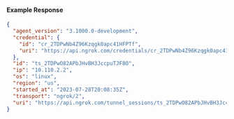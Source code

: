<!-- Code generated for API Clients. DO NOT EDIT. -->
#### Example Response
```json
{
  "agent_version": "3.1000.0-development",
  "credential": {
    "id": "cr_2TDPwNb4Z96Kzqgk0apc41HFPTf",
    "uri": "https://api.ngrok.com/credentials/cr_2TDPwNb4Z96Kzqgk0apc41HFPTf"
  },
  "id": "ts_2TDPwO82APbJHvBH3JccpuTJF8O",
  "ip": "10.110.2.2",
  "os": "linux",
  "region": "us",
  "started_at": "2023-07-28T20:08:35Z",
  "transport": "ngrok/2",
  "uri": "https://api.ngrok.com/tunnel_sessions/ts_2TDPwO82APbJHvBH3JccpuTJF8O"
}